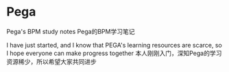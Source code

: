 # Pega
Pega's BPM study notes
Pega的BPM学习笔记

I have just started, and I know that PEGA's learning resources are scarce, so I hope everyone can make progress together
本人刚刚入门，深知Pega的学习资源稀少，所以希望大家共同进步